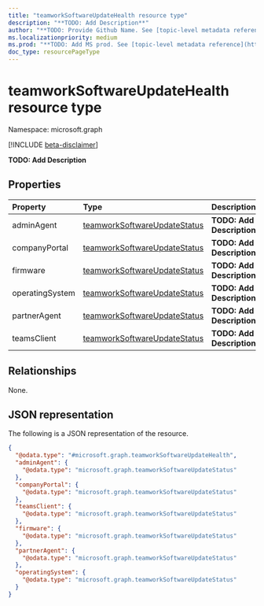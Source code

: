 ```yaml
---
title: "teamworkSoftwareUpdateHealth resource type"
description: "**TODO: Add Description**"
author: "**TODO: Provide Github Name. See [topic-level metadata reference](https://msgo.azurewebsites.net/add/document/guidelines/metadata.html#topic-level-metadata)**"
ms.localizationpriority: medium
ms.prod: "**TODO: Add MS prod. See [topic-level metadata reference](https://msgo.azurewebsites.net/add/document/guidelines/metadata.html#topic-level-metadata)**"
doc_type: resourcePageType
---
```


# teamworkSoftwareUpdateHealth resource type

Namespace: microsoft.graph

[!INCLUDE [beta-disclaimer](../../includes/beta-disclaimer.md)]

**TODO: Add Description**

## Properties
|Property|Type|Description|
|:---|:---|:---|
|adminAgent|[teamworkSoftwareUpdateStatus](../resources/teamworksoftwareupdatestatus.md)|**TODO: Add Description**|
|companyPortal|[teamworkSoftwareUpdateStatus](../resources/teamworksoftwareupdatestatus.md)|**TODO: Add Description**|
|firmware|[teamworkSoftwareUpdateStatus](../resources/teamworksoftwareupdatestatus.md)|**TODO: Add Description**|
|operatingSystem|[teamworkSoftwareUpdateStatus](../resources/teamworksoftwareupdatestatus.md)|**TODO: Add Description**|
|partnerAgent|[teamworkSoftwareUpdateStatus](../resources/teamworksoftwareupdatestatus.md)|**TODO: Add Description**|
|teamsClient|[teamworkSoftwareUpdateStatus](../resources/teamworksoftwareupdatestatus.md)|**TODO: Add Description**|

## Relationships
None.

## JSON representation
The following is a JSON representation of the resource.
<!-- {
  "blockType": "resource",
  "@odata.type": "microsoft.graph.teamworkSoftwareUpdateHealth"
}
-->
``` json
{
  "@odata.type": "#microsoft.graph.teamworkSoftwareUpdateHealth",
  "adminAgent": {
    "@odata.type": "microsoft.graph.teamworkSoftwareUpdateStatus"
  },
  "companyPortal": {
    "@odata.type": "microsoft.graph.teamworkSoftwareUpdateStatus"
  },
  "teamsClient": {
    "@odata.type": "microsoft.graph.teamworkSoftwareUpdateStatus"
  },
  "firmware": {
    "@odata.type": "microsoft.graph.teamworkSoftwareUpdateStatus"
  },
  "partnerAgent": {
    "@odata.type": "microsoft.graph.teamworkSoftwareUpdateStatus"
  },
  "operatingSystem": {
    "@odata.type": "microsoft.graph.teamworkSoftwareUpdateStatus"
  }
}
```

